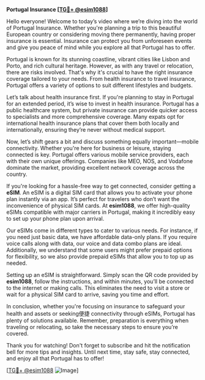 **Portugal Insurance [[TG💪+ @esim1088](https://t.me/s/esim1088)]**

Hello everyone! Welcome to today’s video where we’re diving into the world of Portugal Insurance. Whether you're planning a trip to this beautiful European country or considering moving there permanently, having proper insurance is essential. Insurance can protect you from unforeseen events and give you peace of mind while you explore all that Portugal has to offer.

Portugal is known for its stunning coastline, vibrant cities like Lisbon and Porto, and rich cultural heritage. However, as with any travel or relocation, there are risks involved. That's why it's crucial to have the right insurance coverage tailored to your needs. From health insurance to travel insurance, Portugal offers a variety of options to suit different lifestyles and budgets.

Let’s talk about health insurance first. If you're planning to stay in Portugal for an extended period, it’s wise to invest in health insurance. Portugal has a public healthcare system, but private insurance can provide quicker access to specialists and more comprehensive coverage. Many expats opt for international health insurance plans that cover them both locally and internationally, ensuring they’re never without medical support.

Now, let’s shift gears a bit and discuss something equally important—mobile connectivity. Whether you're here for business or leisure, staying connected is key. Portugal offers various mobile service providers, each with their own unique offerings. Companies like MEO, NOS, and Vodafone dominate the market, providing excellent network coverage across the country.

If you're looking for a hassle-free way to get connected, consider getting a **eSIM**. An eSIM is a digital SIM card that allows you to activate your phone plan instantly via an app. It’s perfect for travelers who don’t want the inconvenience of physical SIM cards. At **esim1088**, we offer high-quality eSIMs compatible with major carriers in Portugal, making it incredibly easy to set up your phone plan upon arrival.

Our eSIMs come in different types to cater to various needs. For instance, if you need just basic data, we have affordable data-only plans. If you require voice calls along with data, our voice and data combo plans are ideal. Additionally, we understand that some users might prefer prepaid options for flexibility, so we also provide prepaid eSIMs that allow you to top up as needed.

Setting up an eSIM is straightforward. Simply scan the QR code provided by **esim1088**, follow the instructions, and within minutes, you’ll be connected to the internet or making calls. This eliminates the need to visit a store or wait for a physical SIM card to arrive, saving you time and effort.

In conclusion, whether you're focusing on insurance to safeguard your health and assets or seeking便捷 connectivity through eSIMs, Portugal has plenty of solutions available. Remember, preparation is everything when traveling or relocating, so take the necessary steps to ensure you’re covered.

Thank you for watching! Don't forget to subscribe and hit the notification bell for more tips and insights. Until next time, stay safe, stay connected, and enjoy all that Portugal has to offer!

[[TG💪+ @esim1088](https://t.me/s/esim1088) ![Image](https://i.postimg.cc/Y0z9fWf4/image.png)]